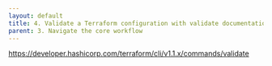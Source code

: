 ```yaml
---
layout: default
title: 4. Validate a Terraform configuration with validate documentation
parent: 3. Navigate the core workflow
---
```



https://developer.hashicorp.com/terraform/cli/v1.1.x/commands/validate